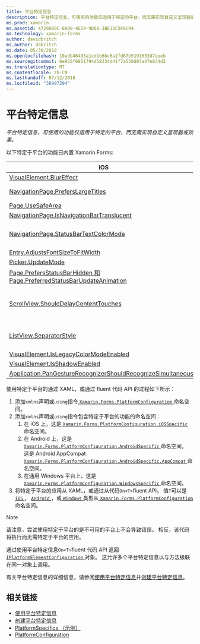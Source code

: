 ```yaml
---
title: 平台特定信息
description: 平台特定信息，可使用的功能仅适用于特定的平台，而无需实现自定义呈现器或效果。
ms.prod: xamarin
ms.assetid: 4729DB9C-8800-4E29-9D66-3BE13C5F8C94
ms.technology: xamarin-forms
author: davidbritch
ms.author: dabritch
ms.date: 05/30/2018
ms.openlocfilehash: 10adb46493a1cdbb6bc6a2fd67b5191633d7eeeb
ms.sourcegitcommit: 6e955f6851794d58334d41f7a550d93a47e834d2
ms.translationtype: MT
ms.contentlocale: zh-CN
ms.lasthandoff: 07/12/2018
ms.locfileid: "38997294"
---
```

# <a name="platform-specifics"></a>平台特定信息

_平台特定信息，可使用的功能仅适用于特定的平台，而无需实现自定义呈现器或效果。_

以下特定于平台的功能已内置 Xamarin.Forms:

|iOS|Android|Windows|
|--- |--- |--- |
|[VisualElement.BlurEffect](~/xamarin-forms/platform/platform-specifics/consuming/ios.md#blur)|[Application.WindowSoftInputModeAdjust](~/xamarin-forms/platform/platform-specifics/consuming/android.md#soft_input_mode)|[Page.ToolbarPlacement](~/xamarin-forms/platform/platform-specifics/consuming/windows.md#toolbar_placement)|
|[NavigationPage.PrefersLargeTitles](~/xamarin-forms/platform/platform-specifics/consuming/ios.md#large_title)|[ListView.IsFastScrollEnabled](~/xamarin-forms/platform/platform-specifics/consuming/android.md#fastscroll)|[MasterDetailPage.CollapsedPaneWidth 和 MasterDetailPage.CollapseStyle](~/xamarin-forms/platform/platform-specifics/consuming/windows.md#collapsable_navigation_bar)|
|[Page.UseSafeArea](~/xamarin-forms/platform/platform-specifics/consuming/ios.md#safe_area_layout)|[TabbedPage.IsSwipePagingEnabled](~/xamarin-forms/platform/platform-specifics/consuming/android.md#enable_swipe_paging)|[WebView.IsJavaScriptAlertEnabled](~/xamarin-forms/platform/platform-specifics/consuming/windows.md#webview-javascript-alert)
|[NavigationPage.IsNavigationBarTranslucent](~/xamarin-forms/platform/platform-specifics/consuming/ios.md#translucent_navigation_bar)|[VisualElement.Elevation](~/xamarin-forms/platform/platform-specifics/consuming/android.md#elevation)|[SearchBar.IsSpellCheckEnabled](~/xamarin-forms/platform/platform-specifics/consuming/windows.md#searchbar-spellcheck)
|[NavigationPage.StatusBarTextColorMode](~/xamarin-forms/platform/platform-specifics/consuming/ios.md#status_bar_color_mode)|[Application.SendDisappearingEventOnPause、 Application.SendAppearingEventOnResume 和 Application.ShouldPreserveKeyboardOnResume](~/xamarin-forms/platform/platform-specifics/consuming/android.md#disable_lifecycle_events)|[InputView.DetectReadingOrderFromContent Label.DetectReadingOrderFromContent](~/xamarin-forms/platform/platform-specifics/consuming/windows.md#inputview-readingorder)
|[Entry.AdjustsFontSizeToFitWidth](~/xamarin-forms/platform/platform-specifics/consuming/ios.md#adjust_font_size)|[WebView.MixedContentMode](~/xamarin-forms/platform/platform-specifics/consuming/android.md#webview-mixed-content)|[VisualElement.IsLegacyColorModeEnabled](~/xamarin-forms/platform/platform-specifics/consuming/windows.md#legacy-color-mode)|
|[Picker.UpdateMode](~/xamarin-forms/platform/platform-specifics/consuming/ios.md#picker_update_mode)|[Entry.ImeOptions](~/xamarin-forms/platform/platform-specifics/consuming/android.md#entry-imeoptions)|[ListView.SelectionMode](~/xamarin-forms/platform/platform-specifics/consuming/windows.md#listview-selectionmode)|
|[Page.PrefersStatusBarHidden 和 Page.PreferredStatusBarUpdateAnimation](~/xamarin-forms/platform/platform-specifics/consuming/ios.md#set_status_bar_visibility)|[VisualElement.IsLegacyColorModeEnabled](~/xamarin-forms/platform/platform-specifics/consuming/android.md#legacy-color-mode)|[TabbedPage.HeaderIconsEnabled 和 TabbedPage.HeaderIconsSize](~/xamarin-forms/platform/platform-specifics/consuming/windows.md#tabbedpage-icons)|
|[ScrollView.ShouldDelayContentTouches](~/xamarin-forms/platform/platform-specifics/consuming/ios.md#delay_content_touches)|[Button.UseDefaultPadding 和 Button.UseDefaultShadow](~/xamarin-forms/platform/platform-specifics/consuming/android.md#button-padding-shadow)|[VisualElement.AccessKey、 VisualElement.AccessKeyPlacement、 VisualElement.AccessKeyHorizontalOffset 和 VisualElement.AccessKeyVerticalOffset](~/xamarin-forms/platform/platform-specifics/consuming/windows.md#visualelement-accesskeys)|
|[ListView.SeparatorStyle](~/xamarin-forms/platform/platform-specifics/consuming/ios.md#listview-separatorstyle)|[TabbedPage.ToolbarPlacement、 TabbedPage.BarItemColor 和 TabbedPage.BarSelectedItemColor](~/xamarin-forms/platform/platform-specifics/consuming/android.md#tabbedpage-toolbar)|
|[VisualElement.IsLegacyColorModeEnabled](~/xamarin-forms/platform/platform-specifics/consuming/ios.md#legacy-color-mode)|
|[VisualElement.IsShadowEnabled](~/xamarin-forms/platform/platform-specifics/consuming/ios.md#drop-shadow)|
|[Application.PanGestureRecognizerShouldRecognizeSimultaneously](~/xamarin-forms/platform/platform-specifics/consuming/ios.md#simultaneous-pan-gesture)|

使用特定于平台的通过 XAML，或通过 fluent 代码 API 的过程如下所示：

1. 添加`xmlns`声明或`using`指令[ `Xamarin.Forms.PlatformConfiguration` ](xref:Xamarin.Forms.PlatformConfiguration)命名空间。
1. 添加`xmlns`声明或`using`指令包含特定于平台的功能的命名空间：
    1. 在 iOS 上，这是[ `Xamarin.Forms.PlatformConfiguration.iOSSpecific` ](xref:Xamarin.Forms.PlatformConfiguration.iOSSpecific)命名空间。
    1. 在 Android 上，这是[ `Xamarin.Forms.PlatformConfiguration.AndroidSpecific` ](xref:Xamarin.Forms.PlatformConfiguration.AndroidSpecific)命名空间。 这是 Android AppCompat [ `Xamarin.Forms.PlatformConfiguration.AndroidSpecific.AppCompat` ](xref:Xamarin.Forms.PlatformConfiguration.AndroidSpecific.AppCompat)命名空间。
    1. 在通用 Windows 平台上，这是[ `Xamarin.Forms.PlatformConfiguration.WindowsSpecific` ](xref:Xamarin.Forms.PlatformConfiguration.WindowsSpecific)命名空间。
1. 将特定于平台的应用从 XAML，或通过从代码`On<T>`fluent API。 值`T`可以是[ `iOS` ](xref:Xamarin.Forms.PlatformConfiguration.iOS)， [ `Android` ](xref:Xamarin.Forms.PlatformConfiguration.Android)，或[ `Windows` ](xref:Xamarin.Forms.PlatformConfiguration.Windows)类型从[ `Xamarin.Forms.PlatformConfiguration`](xref:Xamarin.Forms.PlatformConfiguration)命名空间。

> [!NOTE]
> 请注意，尝试使用特定于平台的是不可用的平台上不会导致错误。 相反，该代码将执行而无需特定于平台的应用。

通过使用平台特定信息`On<T>`fluent 代码 API 返回[ `IPlatformElementConfiguration` ](xref:Xamarin.Forms.IPlatformElementConfiguration`2)对象。 这允许多个平台特定信息以与方法级联在同一对象上调用。

有关平台特定信息的详细信息，请参阅[使用平台特定信息](~/xamarin-forms/platform/platform-specifics/consuming/index.md)并[创建平台特定信息](~/xamarin-forms/platform/platform-specifics/creating.md)。


## <a name="related-links"></a>相关链接

- [使用平台特定信息](~/xamarin-forms/platform/platform-specifics/consuming/index.md)
- [创建平台特定信息](~/xamarin-forms/platform/platform-specifics/creating.md)
- [PlatformSpecifics （示例）](https://developer.xamarin.com/samples/xamarin-forms/userinterface/platformspecifics/)
- [PlatformConfiguration](xref:Xamarin.Forms.PlatformConfiguration)
